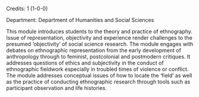 Credits: 1 (1-0-0)

Department: Department of Humanities and Social Sciences

This module introduces students to the theory and practice of ethnography. Issue of representation, objectivity and experience render challenges to the presumed ‘objectivity’ of social science research. The module engages with debates on ethnographic representation from the early development of anthropology through to feminist, postcolonial and postmodern critiques. It addresses questions of ethics and subjectivity in the conduct of ethnographic fieldwork especially in troubled times of violence or conflict. The module addresses conceptual issues of how to locate the ‘field’ as well as the practice of conducting ethnographic research through tools such as participant observation and life histories.
